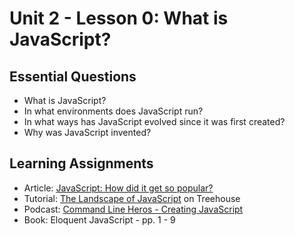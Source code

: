 # Unit 2 - Lesson 0: What is JavaScript?

## Essential Questions
* What is JavaScript?
* In what environments does JavaScript run?
* In what ways has JavaScript evolved since it was first created?
* Why was JavaScript invented?

## Learning Assignments
* Article: [JavaScript: How did it get so popular?](https://news.codecademy.com/javascript-history-popularity/)
* Tutorial: [The Landscape of JavaScript](https://teamtreehouse.com/library/the-landscape-of-javascript) on Treehouse
* Podcast: [Command Line Heros - Creating JavaScript](https://www.youtube.com/watch?v=8OKp3zQsDdE)
* Book: Eloquent JavaScript - pp. 1 - 9

